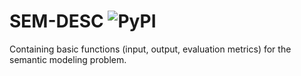 # SEM-DESC ![PyPI](https://img.shields.io/pypi/v/sem-desc)

Containing basic functions (input, output, evaluation metrics) for the semantic modeling problem.
